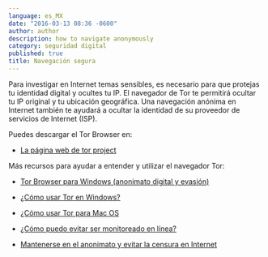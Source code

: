 ```yaml
---
language: es_MX
date: "2016-03-13 08:36 -0600"
author: author
description: how to navigate anonymously
category: seguridad digital
published: true
title: Navegación segura
---
```




Para investigar en Internet temas sensibles, es necesario para que protejas tu identidad digital y ocultes tu IP. El navegador de Tor te permitirá ocultar tu IP original y tu ubicación geográfica. Una navegación anónima en Internet también te ayudará a ocultar la identidad de su proveedor de servicios de Internet (ISP).

Puedes descargar el Tor Browser en:

- [La página web de tor project](https://www.torproject.org)

Más recursos para ayudar a entender y utilizar el navegador Tor:

- [Tor Browser para Windows (anonimato digital y evasión)](http://bit.ly/1oWFt0c)

- [¿Cómo usar Tor en Windows?](http://bit.ly/1Qt1ZDF)

- [¿Cómo usar Tor para Mac OS](Xhttp://bit.ly/1L4UqXR)

- [¿Cómo puedo evitar ser monitoreado en línea?](http://bit.ly/1PQDLaV)

- [Mantenerse en el anonimato y evitar la censura en Internet](http://bit.ly/1QUrRc9)
